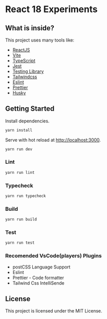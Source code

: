 # React 18 Experiments

## What is inside?

This project uses many tools like:

- [ReactJS](https://reactjs.org)
- [Vite](https://vitejs.dev)
- [TypeScript](https://www.typescriptlang.org)
- [Jest](https://jestjs.io)
- [Testing Library](https://testing-library.com)
- [Tailwindcss](https://tailwindcss.com)
- [Eslint](https://eslint.org)
- [Prettier](https://prettier.io)
- [Husky](https://github.com/typicode/husky)

## Getting Started

Install dependencies.

```bash
yarn install
```

Serve with hot reload at <http://localhost:3000>.

```bash
yarn run dev
```

### Lint

```bash
yarn run lint
```

### Typecheck

```bash
yarn run typecheck
```

### Build

```bash
yarn run build
```

### Test

```bash
yarn run test
```

### Recomended VsCode(players) Plugins

- postCSS Language Support
- Eslint
- Prettier - Code formatter
- Tailwind Css IntelliSende

## License

This project is licensed under the MIT License.

